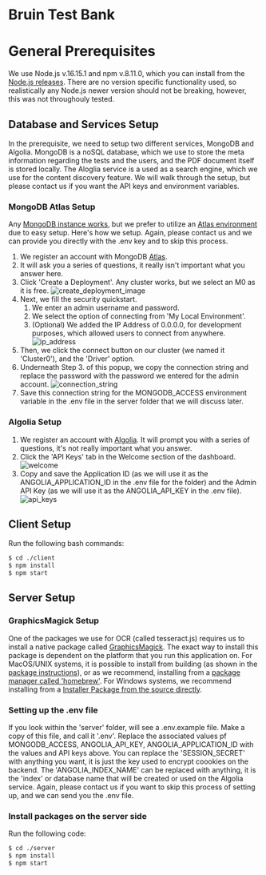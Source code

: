 # Bruin Test Bank

# General Prerequisites

We use Node.js v.16.15.1 and npm v.8.11.0, which you can install from the [Node.js releases](https://nodejs.org/en/about/previous-releases). There are no version specific functionality used, so realistically any Node.js newer version should not be breaking, however, this was not throughouly tested. 

## Database and Services Setup

In the prerequisite, we need to setup two different services, MongoDB and Algolia. MongoDB is a noSQL database, which we use to store the meta information regarding the tests and the users, and the PDF document itself is stored locally. The Aloglia service is a used as a search engine, which we use for the content discovery feature. We will walk through the setup, but please contact us if you want the API keys and environment variables.

### MongoDB Atlas Setup

Any [MongoDB instance works](https://www.mongodb.com/), but we prefer to utilize an [Atlas environment](https://www.mongodb.com/cloud/atlas/register) due to easy setup. Here's how we setup. Again, please contact us and we can provide you directly with the .env key and to skip this process. 

1. We register an account with MongoDB [Atlas](https://www.mongodb.com/cloud/atlas/register). 
2. It will ask you a series of questions, it really isn't important what you answer here. 
3. Click 'Create a Deployment'. Any cluster works, but we select an M0 as it is free. 
![create_deployment_image](./docs/images/mongo_select_cluster.png)
4. Next, we fill the security quickstart. 
    1. We enter an admin username and password. 
    2. We select the option of connecting from 'My Local Environment'. 
    3. (Optional) We added the IP Address of 0.0.0.0, for development purposes, which allowed users to connect from anywhere.
![ip_address](./docs/images/mongo_ip_address.png)
5. Then, we click the connect button on our cluster (we named it 'Cluster0'), and the 'Driver' option. 
6. Underneath Step 3. of this popup, we copy the connection string and replace the password with the password we entered for the admin account. 
![connection_string](./docs/images/mongo_connection_string.png)
7. Save this connection string for the MONGODB_ACCESS environment variable in the .env file in the server folder that we will discuss later. 

### Algolia Setup

1. We register an account with [Algolia](https://dashboard.algolia.com/signup/personal_information). It will prompt you with a series of questions, it's not really important what you answer. 
2. Click the 'API Keys' tab in the Welcome section of the dashboard. 
![welcome](./docs/images/algolia_welcome.png)
3. Copy and save the Application ID (as we will use it as the ANGOLIA_APPLICATION_ID in the .env file for the folder) and the Admin API Key
(as we will use it as the ANGOLIA_API_KEY in the .env file). 
![api_keys](./docs/images/algolia_api_keys.png)

## Client Setup

Run the following bash commands:
```bash
$ cd ./client
$ npm install
$ npm start
```

## Server Setup

### GraphicsMagick Setup

One of the packages we use for OCR (called tesseract.js) requires us to install a native package called [GraphicsMagick](http://www.graphicsmagick.org/INSTALL-unix.html). The exact way to install this package is dependent on the platform that you run this application on. For MacOS/UNIX systems, it is possible to install from building (as shown in the [package instructions](http://www.graphicsmagick.org/INSTALL-unix.html)), or as we recommend, installing from a [package manager called 'homebrew'](https://formulae.brew.sh/formula/graphicsmagick). For Windows systems, we recommend installing from a [Installer Package from the source directly](http://www.graphicsmagick.org/INSTALL-windows.html). 

### Setting up the .env file

If you look within the 'server' folder, will see a .env.example file. Make a copy of this file, and call it '.env'. Replace the associated values pf MONGODB_ACCESS, ANGOLIA_API_KEY, ANGOLIA_APPLICATION_ID with the values and API keys above. You can replace the 'SESSION_SECRET' with anything you want, it is just the key used to encrypt coookies on the backend. The 'ANGOLIA_INDEX_NAME' can be replaced with anything, it is the 'index' or database name that will be created or used on the Algolia service. Again, please contact us if you want to skip this process of setting up, and we can send you the .env file.  

### Install packages on the server side

Run the following code:
```bash
$ cd ./server
$ npm install
$ npm start
```

